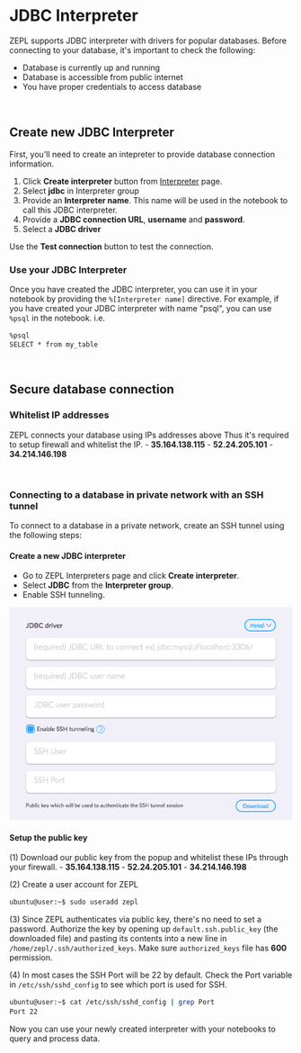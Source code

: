 <h1> JDBC Interpreter </h1>

ZEPL supports JDBC interpreter with drivers for popular databases. Before connecting to your database, it's important to check the following:

  - Database is currently up and running
  - Database is accessible from public internet
  - You have proper credentials to access database
  
<br/>

## Create new JDBC Interpreter

First, you'll need to create an intepreter to provide database connection information.

1. Click **Create interpreter** button from [Interpreter](https://www.zepl.com/settings/interpreters) page.
2. Select **jdbc** in Interpreter group
3. Provide an **Interpreter name**. This name will be used in the notebook to call this JDBC interpreter.
4. Provide a **JDBC connection URL**, **username** and **password**.
5. Select a **JDBC driver**

Use the **Test connection** button to test the connection.

### Use your JDBC Interpreter

Once you have created the JDBC interpreter, you can use it in your notebook by providing the `%[Interpreter name]` directive. For example, if you have created your JDBC interpreter with name "psql", you can use `%psql` in the notebook. i.e.

```
%psql
SELECT * from my_table
```

<br/>

## Secure database connection

### Whitelist IP addresses
ZEPL connects your database using IPs addresses above Thus it's required to setup firewall and whitelist the IP.
    - **35.164.138.115**
    - **52.24.205.101** 
    - **34.214.146.198**

<br/>

### Connecting to a database in private network with an SSH tunnel

To connect to a database in a private network, create an SSH tunnel using the following steps:

#### Create a new JDBC interpreter

* Go to ZEPL Interpreters page and click **Create interpreter**.
* Select **JDBC** from the **Interpreter group**.
* Enable SSH tunneling.

<img src="../../../img/jdbc_tunnel.png" class="image-box big-img" />

<br/>

#### Setup the public key

(1) Download our public key from the popup and whitelist these IPs through your firewall.
    - **35.164.138.115**
    - **52.24.205.101** 
    - **34.214.146.198**

(2) Create a user account for ZEPL

```sh
ubuntu@user:~$ sudo useradd zepl
```

(3) Since ZEPL authenticates via public key, there's no need to set a password.
Authorize the key by opening up `default.ssh.public_key` (the downloaded file)
and pasting its contents into a new line in `/home/zepl/.ssh/authorized_keys`.
Make sure `authorized_keys` file has **600** permission.

(4) In most cases the SSH Port will be 22 by default. Check the Port variable in
`/etc/ssh/sshd_config` to see which port is used for SSH.

```sh
ubuntu@user:~$ cat /etc/ssh/sshd_config | grep Port
Port 22
```

Now you can use your newly created interpreter with your notebooks
to query and process data.
